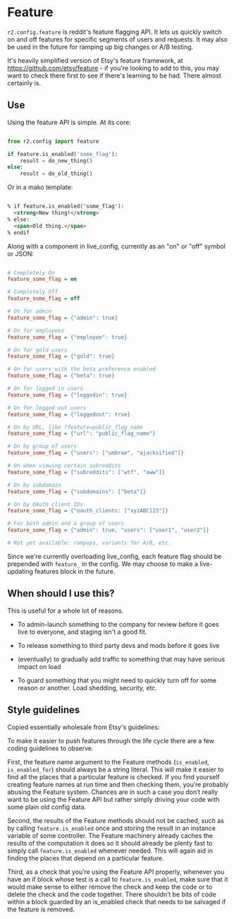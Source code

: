 # Feature

`r2.config.feature` is reddit's feature flagging API. It lets us quickly
switch on and off features for specific segments of users and requests. It may
also be used in the future for ramping up big changes or A/B testing.

It's heavily simplified version of Etsy's feature framework, at
https://github.com/etsy/feature - if you're looking to add to this, you may
want to check there first to see if there's learning to be had. There almost
certainly is.

## Use

Using the feature API is simple. At its core:

```python

from r2.config import feature

if feature.is_enabled('some_flag'):
    result = do_new_thing()
else:
    result = do_old_thing()
```

Or in a mako template:

```html

% if feature.is_enabled('some_flag'):
  <strong>New thing!</strong>
% else:
  <span>Old thing.</span>
% endif
```


Along with a component in live_config, currently as an "on" or "off" symbol or JSON:

```ini

# Completely On
feature_some_flag = on

# Completely Off
feature_some_flag = off

# On for admin
feature_some_flag = {"admin": true}

# On for employees
feature_some_flag = {"employee": true}

# On for gold users
feature_some_flag = {"gold": true}

# On for users with the beta preference enabled
feature_some_flag = {"beta": true}

# On for logged in users
feature_some_flag = {"loggedin": true}

# On for logged out users
feature_some_flag = {"loggedout": true}

# On by URL, like ?feature=public_flag_name
feature_some_flag = {"url": "public_flag_name"}

# On by group of users
feature_some_flag = {"users": ["umbrae", "ajacksified"]}

# On when viewing certain subreddits
feature_some_flag = {"subreddits": ["wtf", "aww"]}

# On by subdomain
feature_some_flag = {"subdomains": ["beta"]}

# On by OAuth client IDs
feature_some_flag = {"oauth_clients: ["xyzABC123"]}

# For both admin and a group of users
feature_some_flag = {"admin": true, "users": ["user1", "user2"]}

# Not yet available: rampups, variants for A/B, etc.
```

Since we're currently overloading live_config, each feature flag should be
prepended with `feature_` in the config. We may choose to make a live-updating
features block in the future. 


## When should I use this?

This is useful for a whole lot of reasons.

* To admin-launch something to the company for review before it goes live to
  everyone, and staging isn't a good fit.

* To release something to third party devs and mods before it goes live

* (eventually) to gradually add traffic to something that may have serious
  impact on load

* To guard something that you might need to quickly turn off for some reason
  or another. Load shedding, security, etc.


## Style guidelines

Copied essentially wholesale from Etsy's guidelines:

To make it easier to push features through the life cycle there are a
few coding guidelines to observe.

First, the feature name argument to the Feature methods (`is_enabled`,
`is_enabled_for`) should always be a string literal. This will make it easier
to find all the places that a particular feature is checked. If you find
yourself creating feature names at run time and then checking them, you’re
probably abusing the Feature system. Chances are in such a case you don’t
really want to be using the Feature API but rather simply driving your code
with some plain old config data.

Second, the results of the Feature methods should not be cached, such
as by calling `feature.is_enabled` once and storing the result in an
instance variable of some controller. The Feature machinery already
caches the results of the computation it does so it should already be
plenty fast to simply call `feature.is_enabled` whenever needed. This
will again aid in finding the places that depend on a particular feature.

Third, as a check that you’re using the Feature API properly, whenever
you have an if block whose test is a call to `feature.is_enabled`,
make sure that it would make sense to either remove the check and keep
the code or to delete the check and the code together. There shouldn’t
be bits of code within a block guarded by an is_enabled check that
needs to be salvaged if the feature is removed.


